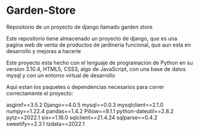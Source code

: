 # Garden-Store
Repositorio de un proyecto de django llamado garden store

Este repositorio tiene almacenado un proyecto de django, que es una pagina web de venta de productos de jardineria funcional, que aun esta en desarrollo y mejoras a hacerle

Este proyecto esta hecho con el lenguaje de programacion de Python en su version 3.10.4, HTML5, CSS3, algo de JavaScript, con una base de datos mysql y con un entorno virtual de desarrollo

Aqui estan los paquetes o dependencias necesarios para correr correctamente el proyecto:

asgiref==3.5.2
Django==4.0.5
mysql==0.0.3
mysqlclient==2.1.0
numpy==1.22.4
pandas==1.4.2
Pillow==9.1.1
python-dateutil==2.8.2
pytz==2022.1
six==1.16.0
sqlclient==21.4.24
sqlparse==0.4.2
sweetify==2.3.1
tzdata==2022.1
